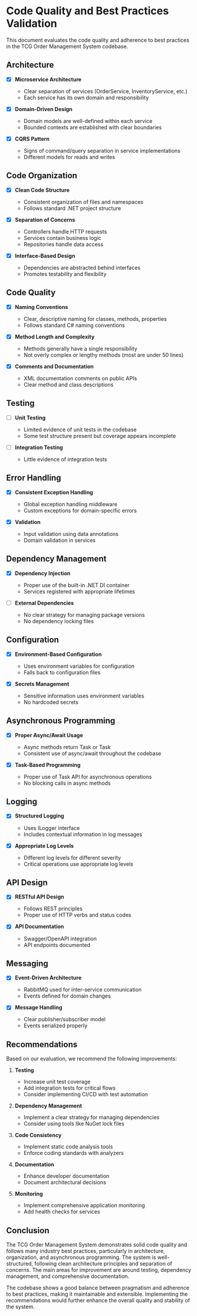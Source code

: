 # Code Quality and Best Practices Validation

This document evaluates the code quality and adherence to best practices in the TCG Order Management System codebase.

## Architecture

- [x] **Microservice Architecture**
  - Clear separation of services (OrderService, InventoryService, etc.)
  - Each service has its own domain and responsibility
  
- [x] **Domain-Driven Design**
  - Domain models are well-defined within each service
  - Bounded contexts are established with clear boundaries
  
- [x] **CQRS Pattern**
  - Signs of command/query separation in service implementations
  - Different models for reads and writes

## Code Organization

- [x] **Clean Code Structure**
  - Consistent organization of files and namespaces
  - Follows standard .NET project structure
  
- [x] **Separation of Concerns**
  - Controllers handle HTTP requests
  - Services contain business logic
  - Repositories handle data access
  
- [x] **Interface-Based Design**
  - Dependencies are abstracted behind interfaces
  - Promotes testability and flexibility

## Code Quality

- [x] **Naming Conventions**
  - Clear, descriptive naming for classes, methods, properties
  - Follows standard C# naming conventions
  
- [x] **Method Length and Complexity**
  - Methods generally have a single responsibility
  - Not overly complex or lengthy methods (most are under 50 lines)
  
- [x] **Comments and Documentation**
  - XML documentation comments on public APIs
  - Clear method and class descriptions

## Testing

- [ ] **Unit Testing**
  - Limited evidence of unit tests in the codebase
  - Some test structure present but coverage appears incomplete
  
- [ ] **Integration Testing**
  - Little evidence of integration tests

## Error Handling

- [x] **Consistent Exception Handling**
  - Global exception handling middleware
  - Custom exceptions for domain-specific errors
  
- [x] **Validation**
  - Input validation using data annotations
  - Domain validation in services

## Dependency Management

- [x] **Dependency Injection**
  - Proper use of the built-in .NET DI container
  - Services registered with appropriate lifetimes
  
- [ ] **External Dependencies**
  - No clear strategy for managing package versions
  - No dependency locking files

## Configuration

- [x] **Environment-Based Configuration**
  - Uses environment variables for configuration
  - Falls back to configuration files
  
- [x] **Secrets Management**
  - Sensitive information uses environment variables
  - No hardcoded secrets

## Asynchronous Programming

- [x] **Proper Async/Await Usage**
  - Async methods return Task or Task<T>
  - Consistent use of async/await throughout the codebase
  
- [x] **Task-Based Programming**
  - Proper use of Task API for asynchronous operations
  - No blocking calls in async methods

## Logging

- [x] **Structured Logging**
  - Uses ILogger<T> interface
  - Includes contextual information in log messages
  
- [x] **Appropriate Log Levels**
  - Different log levels for different severity
  - Critical operations use appropriate log levels

## API Design

- [x] **RESTful API Design**
  - Follows REST principles
  - Proper use of HTTP verbs and status codes
  
- [x] **API Documentation**
  - Swagger/OpenAPI integration
  - API endpoints documented

## Messaging

- [x] **Event-Driven Architecture**
  - RabbitMQ used for inter-service communication
  - Events defined for domain changes
  
- [x] **Message Handling**
  - Clear publisher/subscriber model
  - Events serialized properly

## Recommendations

Based on our evaluation, we recommend the following improvements:

1. **Testing**
   - Increase unit test coverage
   - Add integration tests for critical flows
   - Consider implementing CI/CD with test automation

2. **Dependency Management**
   - Implement a clear strategy for managing dependencies
   - Consider using tools like NuGet lock files

3. **Code Consistency**
   - Implement static code analysis tools
   - Enforce coding standards with analyzers

4. **Documentation**
   - Enhance developer documentation
   - Document architectural decisions

5. **Monitoring**
   - Implement comprehensive application monitoring
   - Add health checks for services

## Conclusion

The TCG Order Management System demonstrates solid code quality and follows many industry best practices, particularly in architecture, organization, and asynchronous programming. The system is well-structured, following clean architecture principles and separation of concerns. The main areas for improvement are around testing, dependency management, and comprehensive documentation.

The codebase shows a good balance between pragmatism and adherence to best practices, making it maintainable and extensible. Implementing the recommendations would further enhance the overall quality and stability of the system. 